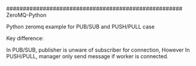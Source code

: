 ##################################################### ZeroMQ-Python

Python zeromq example for PUB/SUB and PUSH/PULL case

Key difference:

In PUB/SUB, publisher is unware of subscriber for connection,
However In PUSH/PULL, manager only send message if worker is connected.
